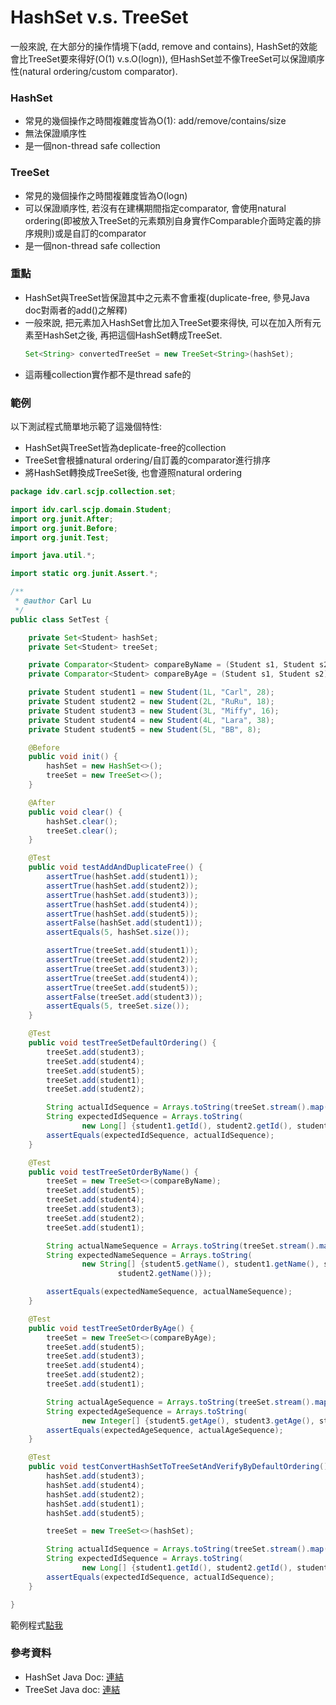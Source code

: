 # HashSet v.s. TreeSet

一般來說, 在大部分的操作情境下\(add, remove and contains\), HashSet的效能會比TreeSet要來得好\(O\(1\) v.s.O\(logn\)\), 但HashSet並不像TreeSet可以保證順序性\(natural ordering/custom comparator\).

### HashSet

* 常見的幾個操作之時間複雜度皆為O\(1\): add/remove/contains/size
* 無法保證順序性
* 是一個non-thread safe collection

### TreeSet

* 常見的幾個操作之時間複雜度皆為O\(logn\)
* 可以保證順序性, 若沒有在建構期間指定comparator, 會使用natural ordering\(即被放入TreeSet的元素類別自身實作Comparable介面時定義的排序規則\)或是自訂的comparator
* 是一個non-thread safe collection

### 重點

* HashSet與TreeSet皆保證其中之元素不會重複\(duplicate-free, 參見Java doc對兩者的add\(\)之解釋\)
* 一般來說, 把元素加入HashSet會比加入TreeSet要來得快, 可以在加入所有元素至HashSet之後, 再把這個HashSet轉成TreeSet.
  ```java
  Set<String> convertedTreeSet = new TreeSet<String>(hashSet);
  ```
* 這兩種collection實作都不是thread safe的

### 範例

以下測試程式簡單地示範了這幾個特性:

* HashSet與TreeSet皆為deplicate-free的collection
* TreeSet會根據natural ordering/自訂義的comparator進行排序
* 將HashSet轉換成TreeSet後, 也會遵照natural ordering

```java
package idv.carl.scjp.collection.set;

import idv.carl.scjp.domain.Student;
import org.junit.After;
import org.junit.Before;
import org.junit.Test;

import java.util.*;

import static org.junit.Assert.*;

/**
 * @author Carl Lu
 */
public class SetTest {

    private Set<Student> hashSet;
    private Set<Student> treeSet;

    private Comparator<Student> compareByName = (Student s1, Student s2) -> ( s1.getName().compareTo(s2.getName()) );
    private Comparator<Student> compareByAge = (Student s1, Student s2) -> ( s1.getAge().compareTo(s2.getAge()) );

    private Student student1 = new Student(1L, "Carl", 28);
    private Student student2 = new Student(2L, "RuRu", 18);
    private Student student3 = new Student(3L, "Miffy", 16);
    private Student student4 = new Student(4L, "Lara", 38);
    private Student student5 = new Student(5L, "BB", 8);

    @Before
    public void init() {
        hashSet = new HashSet<>();
        treeSet = new TreeSet<>();
    }

    @After
    public void clear() {
        hashSet.clear();
        treeSet.clear();
    }

    @Test
    public void testAddAndDuplicateFree() {
        assertTrue(hashSet.add(student1));
        assertTrue(hashSet.add(student2));
        assertTrue(hashSet.add(student3));
        assertTrue(hashSet.add(student4));
        assertTrue(hashSet.add(student5));
        assertFalse(hashSet.add(student1));
        assertEquals(5, hashSet.size());

        assertTrue(treeSet.add(student1));
        assertTrue(treeSet.add(student2));
        assertTrue(treeSet.add(student3));
        assertTrue(treeSet.add(student4));
        assertTrue(treeSet.add(student5));
        assertFalse(treeSet.add(student3));
        assertEquals(5, treeSet.size());
    }

    @Test
    public void testTreeSetDefaultOrdering() {
        treeSet.add(student3);
        treeSet.add(student4);
        treeSet.add(student5);
        treeSet.add(student1);
        treeSet.add(student2);

        String actualIdSequence = Arrays.toString(treeSet.stream().map(Student::getId).toArray());
        String expectedIdSequence = Arrays.toString(
                new Long[] {student1.getId(), student2.getId(), student3.getId(), student4.getId(), student5.getId()});
        assertEquals(expectedIdSequence, actualIdSequence);
    }

    @Test
    public void testTreeSetOrderByName() {
        treeSet = new TreeSet<>(compareByName);
        treeSet.add(student5);
        treeSet.add(student4);
        treeSet.add(student3);
        treeSet.add(student2);
        treeSet.add(student1);

        String actualNameSequence = Arrays.toString(treeSet.stream().map(Student::getName).toArray());
        String expectedNameSequence = Arrays.toString(
                new String[] {student5.getName(), student1.getName(), student4.getName(), student3.getName(),
                        student2.getName()});

        assertEquals(expectedNameSequence, actualNameSequence);
    }

    @Test
    public void testTreeSetOrderByAge() {
        treeSet = new TreeSet<>(compareByAge);
        treeSet.add(student5);
        treeSet.add(student3);
        treeSet.add(student4);
        treeSet.add(student2);
        treeSet.add(student1);

        String actualAgeSequence = Arrays.toString(treeSet.stream().map(Student::getAge).toArray());
        String expectedAgeSequence = Arrays.toString(
                new Integer[] {student5.getAge(), student3.getAge(), student2.getAge(), student1.getAge(), student4.getAge()});
        assertEquals(expectedAgeSequence, actualAgeSequence);
    }

    @Test
    public void testConvertHashSetToTreeSetAndVerifyByDefaultOrdering() {
        hashSet.add(student3);
        hashSet.add(student4);
        hashSet.add(student2);
        hashSet.add(student1);
        hashSet.add(student5);

        treeSet = new TreeSet<>(hashSet);

        String actualIdSequence = Arrays.toString(treeSet.stream().map(Student::getId).toArray());
        String expectedIdSequence = Arrays.toString(
                new Long[] {student1.getId(), student2.getId(), student3.getId(), student4.getId(), student5.getId()});
        assertEquals(expectedIdSequence, actualIdSequence);
    }

}
```

範例程式[點我](https://github.com/yotsuba1022/scjp/blob/master/src/test/java/idv/carl/scjp/collection/set/SetTest.java)



### 參考資料

* HashSet Java Doc: [連結](https://docs.oracle.com/javase/8/docs/api/java/util/HashSet.html)
* TreeSet Java doc: [連結](https://docs.oracle.com/javase/8/docs/api/java/util/TreeSet.html)



